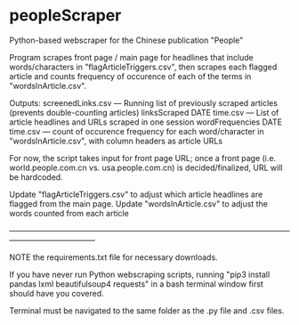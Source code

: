 # peopleScraper
Python-based webscraper for the Chinese publication "People"

Program scrapes front page / main page for headlines that include words/characters in "flagArticleTriggers.csv", then scrapes each flagged article and counts frequency of occurence of each of the terms in "wordsInArticle.csv".

Outputs:
screenedLinks.csv             —     Running list of previously scraped articles (prevents double-counting articles)
linksScraped DATE time.csv    —     List of article headlines and URLs scraped in one session
wordFrequencies DATE time.csv —     count of occurence frequency for each word/character in "wordsInArticle.csv", with column headers as article URLs

For now, the script takes input for front page URL; once a front page (i.e. world.people.com.cn vs. usa.people.com.cn) is decided/finalized, URL will be hardcoded.

Update "flagArticleTriggers.csv" to adjust which article headlines are flagged from the main page.
Update "wordsInArticle.csv" to adjust the words counted from each article

———————————————————————————————————————————————

NOTE the requirements.txt file for necessary downloads.

If you have never run Python webscraping scripts, running "pip3 install pandas lxml beautifulsoup4 requests" in a bash terminal window first should have you covered.

Terminal must be navigated to the same folder as the .py file and .csv files.
